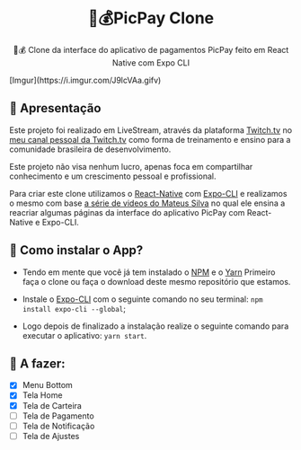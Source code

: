 <h1 align="center">
  📱💰PicPay Clone
</h1>
<p align="center">📱💰 Clone da interface do aplicativo de pagamentos PicPay feito em React Native com Expo CLI</p>

<p align="center">
  <div width="50%">
  [Imgur](https://i.imgur.com/J9lcVAa.gifv)
  </div>
</p>

## 🚀 Apresentação

Este projeto foi realizado em LiveStream, através da plataforma [Twitch.tv](httsp://twitch.tv) no [meu canal pessoal da Twitch.tv](httsp://twitch.tv/rychillie) como forma de treinamento e ensino para a comunidade brasileira de desenvolvimento.

Este projeto não visa nenhum lucro, apenas foca em compartilhar conhecimento e um crescimento pessoal e profissional.

Para criar este clone utilizamos o [React-Native](https://reactnative.dev/) com [Expo-CLI](https://expo.io/tools) e realizamos o mesmo com base [a série de videos do Mateus Silva](https://www.youtube.com/playlist?list=PLPXWI3llyMiIfgu7p65MxdEKrplFbGbMg) no qual ele ensina a reacriar algumas páginas da interface do aplicativo PicPay com React-Native e Expo-CLI.

## 🧐 Como instalar o App?

- Tendo em mente que você já tem instalado o [NPM](https://www.npmjs.com/) e o [Yarn](https://yarnpkg.com/) Primeiro faça o clone ou faça o download deste mesmo repositório que estamos.

- Instale o [Expo-CLI](https://expo.io/tools) com o seguinte comando no seu terminal: ````npm install expo-cli --global````;

- Logo depois de finalizado a instalação realize o seguinte comando para executar o aplicativo: ````yarn start````.


## 📝 A fazer:

- [x] Menu Bottom
- [x] Tela Home
- [x] Tela de Carteira
- [ ] Tela de Pagamento
- [ ] Tela de Notificação
- [ ] Tela de Ajustes
